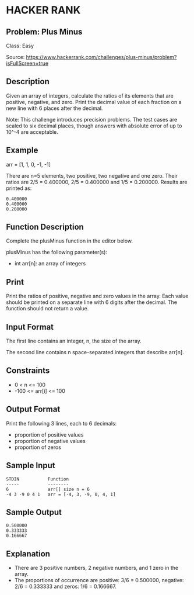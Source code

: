 # HACKER RANK
## Problem: Plus Minus

Class: Easy

Source: https://www.hackerrank.com/challenges/plus-minus/problem?isFullScreen=true

## Description

Given an array of integers, calculate the ratios of its elements that are positive, negative, and zero. Print the decimal value of each fraction on a new line with 6 places after the decimal.

Note: This challenge introduces precision problems. The test cases are scaled to six decimal places, though answers with absolute error of up to 10^-4 are acceptable.

## Example

arr = [1, 1, 0, -1, -1]

There are n=5 elements, two positive, two negative and one zero. Their ratios are 2/5 = 0.400000, 2/5 = 0.400000 and 1/5 = 0.200000. Results are printed as: 

```
0.400000
0.400000
0.200000
```
## Function Description

Complete the plusMinus function in the editor below.

plusMinus has the following parameter(s):
- int arr[n]: an array of integers

## Print
Print the ratios of positive, negative and zero values in the array. Each value should be printed on a separate line with 6 digits after the decimal. The function should not return a value.

## Input Format

The first line contains an integer, n, the size of the array.

The second line contains n space-separated integers that describe arr[n].

## Constraints
- 0 < n <= 100
- -100 <= arr[i] <= 100

## Output Format
Print the following 3 lines, each to 6 decimals:
- proportion of positive values
- proportion of negative values
- proportion of zeros

## Sample Input
```
STDIN           Function
-----           --------
6               arr[] size n = 6
-4 3 -9 0 4 1   arr = [-4, 3, -9, 0, 4, 1]
```

## Sample Output
```
0.500000
0.333333
0.166667
```

## Explanation
- There are 3 positive numbers, 2 negative numbers, and 1 zero in the array.
- The proportions of occurrence are positive: 3/6 = 0.500000, negative: 2/6 = 0.333333 and zeros: 1/6 = 0.166667. 